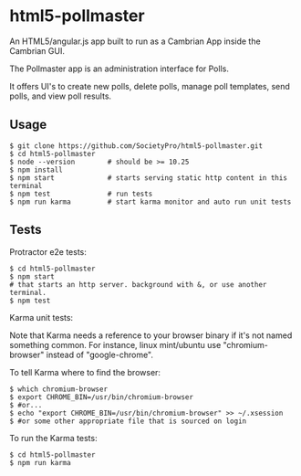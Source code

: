 html5-pollmaster
=================

An HTML5/angular.js app built to run as a Cambrian App inside the Cambrian GUI.

The Pollmaster app is an administration interface for Polls.

It offers UI's to create new polls, delete polls, manage poll templates, send
polls, and view poll results.


Usage
----

    $ git clone https://github.com/SocietyPro/html5-pollmaster.git
    $ cd html5-pollmaster
    $ node --version        # should be >= 10.25
    $ npm install
    $ npm start             # starts serving static http content in this terminal
    $ npm test              # run tests
    $ npm run karma         # start karma monitor and auto run unit tests


Tests
-----

Protractor e2e tests:

    $ cd html5-pollmaster
    $ npm start 
    # that starts an http server. background with &, or use another terminal.
    $ npm test

Karma unit tests:

Note that Karma needs a reference to your browser binary if it's not named
something common. For instance, linux mint/ubuntu use "chromium-browser" instead
of "google-chrome".

To tell Karma where to find the browser:
 
    $ which chromium-browser
    $ export CHROME_BIN=/usr/bin/chromium-browser
    $ #or...
    $ echo "export CHROME_BIN=/usr/bin/chromium-browser" >> ~/.xsession
    $ #or some other appropriate file that is sourced on login

To run the Karma tests:

    $ cd html5-pollmaster
    $ npm run karma
    
